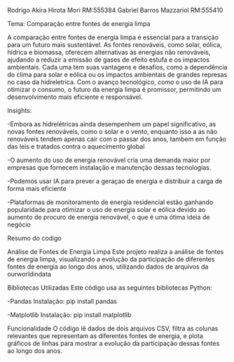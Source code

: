 Rodrigo Akira Hirota Mori RM:555384
Gabriel Barros Mazzariol RM:555410

Tema: Comparação entre fontes de energia limpa

A comparação entre fontes de energia limpa é essencial para a transição para um futuro mais sustentável. As fontes renováveis, como solar, eólica, hídrica e biomassa, oferecem alternativas às energias não renováveis, ajudando a reduzir a emissão de gases de efeito estufa e os impactos ambientais. Cada uma tem suas vantagens e desafios, como a dependência do clima para solar e eólica ou os impactos ambientais de grandes represas no caso da hidreletrica. Com o avanço tecnológico, como o uso de IA para otimizar o consumo, o futuro da energia limpa é promissor, permitindo um desenvolvimento mais eficiente e responsável.

Insights:


-Embora as hidrelétricas ainda desempenhem um papel significativo, as novas fontes renováveis, como o solar e o vento, enquanto isso a as não renováveis tendem apenas cair com o passar dos anos, tambem em função das leis e tratados contra o aquecimento global

-O aumento do uso de energia renovável cria uma demanda maior por empresas que fornecem instalação e manutenção dessas tecnologias.

-Podemos usar IA para prever a geraçao de energia e distribuir a carga de forma mais eficiente

-Plataformas de monitoramento de energia residencial estão ganhando popularidade para otimizar o uso de energia solar e eólica devido ao aumento de procuro de energia renovável, o que é uma ótima ideia de negócio 


Resumo do codigo

Análise de Fontes de Energia Limpa
Este projeto realiza a análise de fontes de energia limpa, visualizando a evolução da participação de diferentes fontes de energia ao longo dos anos, utilizando dados de arquivos da ourworldindata

Bibliotecas Utilizadas
Este código usa as seguintes bibliotecas Python:

-Pandas
Instalação: pip install pandas

-Matplotlib
Instalação: pip install matplotlib


Funcionalidade
O código lê dados de dois arquivos CSV, filtra as colunas relevantes que representam as diferentes fontes de energia, e plota gráficos de linhas para mostrar a evolução da participação dessas fontes ao longo dos anos.

